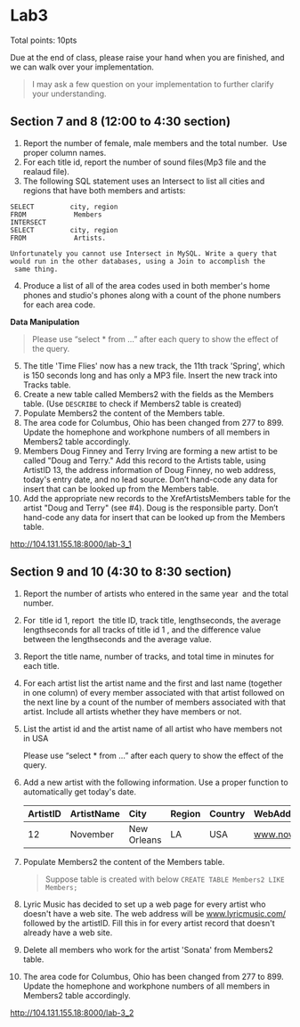 # Lab3

Total points: 10pts

Due at the end of class, please raise your hand when you are finished, and we can walk over your implementation.

> I may ask a few question on your implementation to further clarify your understanding.

## Section 7 and 8 (12:00 to 4:30 section)

1. Report the number of female, male members and the total number.  Use proper column names.
2. For each title id, report the number of sound files(Mp3 file and the realaud file).
3. The following SQL statement uses an Intersect to list all cities and regions that have both members and artists:  
```
SELECT         city, region
FROM            Members
INTERSECT
SELECT         city, region
FROM            Artists. 
```

    Unfortunately you cannot use Intersect in MySQL. Write a query that would run in the other databases, using a Join to accomplish the  same thing.

4. Produce a list of all of the area codes used in both member's home phones and studio's phones along with a count of the phone numbers for each area code.

**Data Manipulation**

> Please use “select * from …” after each query to show the effect of the query.  

5. The title 'Time Flies' now has a new track, the 11th track 'Spring', which is 150 seconds long and has only a MP3 file. Insert the new track into Tracks table.
6. Create a new table called Members2 with the fields as the Members table. (Use `DESCRIBE` to check if Members2 table is created)
7. Populate Members2 the content of the Members table. 
8. The area code for Columbus, Ohio has been changed from 277 to 899. Update the homephone and workphone numbers of all members in Members2 table accordingly.
9. Members Doug Finney and Terry Irving are forming a new artist to be called "Doug and Terry." Add this record to the Artists table, using ArtistID 13, the address information of Doug Finney, no web address, today's entry date, and no lead source. Don’t hand-code any data for insert that can be looked up from the Members table.
10. Add the appropriate new records to the XrefArtistsMembers table for the artist "Doug and Terry" (see #4). Doug is the responsible party. Don’t hand-code any data for insert that can be looked up from the Members table.

http://104.131.155.18:8000/lab-3_1

## Section 9 and 10 (4:30 to 8:30 section)

1. Report the number of artists who entered in the same year  and the total number.
2. For  title id 1, report  the title ID, track title, lengthseconds, the average lengthseconds for all tracks of title id 1 , and the difference value between the lengthseconds and the average value.
3. Report the title name, number of tracks, and total time in minutes for each title.
4. For each artist list the artist name and the first and last name (together in one column) of every member associated with that artist followed on the next line by a count of the number of members associated with that artist. Include all artists whether they have members or not.
5. List the artist id and the artist name of all artist who have members not in USA

    Please use “select * from …” after each query to show the effect of the query.   

6. Add a new artist with the following information. Use a proper function to automatically get today's date.

    | ArtistID | ArtistName | City | Region | Country | WebAddress | EntryDate | LeadSource |
    | :-- | :-- | :-- | :-- | :-- | :-- | :-- | :-- |
    | 12 | November | New Orleans | LA | USA | www.november.com | (today) | Directmail |

7. Populate Members2 the content of the Members table.

    > Suppose table is created with below
    `CREATE TABLE Members2 LIKE Members;`

8. Lyric Music has decided to set up a web page for every artist who doesn't have a web site. The web address will be www.lyricmusic.com/ followed by the artistID. Fill this in for every artist record that doesn't already have a web site.
9. Delete all members who work for the artist 'Sonata' from Members2 table.
10. The area code for Columbus, Ohio has been changed from 277 to 899. Update the homephone and workphone numbers of all members in Members2 table accordingly.


http://104.131.155.18:8000/lab-3_2
